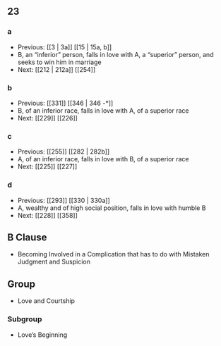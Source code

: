 ## 23
### a
- Previous: [[3 | 3a]] [[15 | 15a, b]] 
- B, an “inferior” person, falls in love with A, a “superior” person, and seeks to win him in marriage
- Next: [[212 | 212a]] [[254]] 

### b
- Previous: [[331]] [[346 | 346 -*]] 
- B, of an inferior race, falls in love with A, of a superior race
- Next: [[229]] [[226]] 

### c
- Previous: [[255]] [[282 | 282b]] 
- A, of an inferior race, falls in love with B, of a superior race
- Next: [[225]] [[227]] 

### d
- Previous: [[293]] [[330 | 330a]] 
- A, wealthy and of high social position, falls in love with humble B
- Next: [[228]] [[358]] 

## B Clause
- Becoming Involved in a Complication that has to do with Mistaken Judgment and Suspicion

## Group
- Love and Courtship

### Subgroup
- Love’s Beginning

